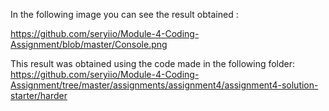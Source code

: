 
 In the following image you can see the result obtained :

https://github.com/seryiio/Module-4-Coding-Assignment/blob/master/Console.png

This result was obtained using the code made in the following folder:
https://github.com/seryiio/Module-4-Coding-Assignment/tree/master/assignments/assignment4/assignment4-solution-starter/harder
